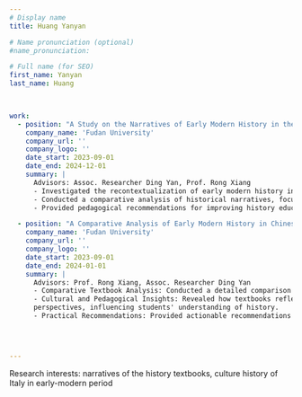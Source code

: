 ```yaml
---
# Display name
title: Huang Yanyan

# Name pronunciation (optional)
#name_pronunciation: 

# Full name (for SEO)
first_name: Yanyan
last_name: Huang


       
work:
  - position: "A Study on the Narratives of Early Modern History in the Unified Edition of High School History Textbooks: An Examination Based on \"Recontextualization\""
    company_name: 'Fudan University'
    company_url: ''
    company_logo: ''
    date_start: 2023-09-01 
    date_end: 2024-12-01 
    summary: |
      Advisors: Assoc. Researcher Ding Yan, Prof. Rong Xiang
      - Investigated the recontextualization of early modern history in high school textbooks, examining knowledge selection, modification, and narrative focus.
      - Conducted a comparative analysis of historical narratives, focusing on the depiction of key events and social groups such as revolutionaries and counter-revolutionaries, capitalists and workers, and colonizers and indigenous peoples.
      - Provided pedagogical recommendations for improving history education, emphasizing narrative diversity and inclusivity.

  - position: "A Comparative Analysis of Early Modern History in Chinese and Italian High School Textbooks: A Study of the Chinese 'Unified' Edition and Italian Zanichelli Edition"
    company_name: 'Fudan University'
    company_url: ''
    company_logo: ''
    date_start: 2023-09-01
    date_end: 2024-01-01
    summary: |
      Advisors: Prof. Rong Xiang, Assoc. Researcher Ding Yan  
      - Comparative Textbook Analysis: Conducted a detailed comparison of Chinese and Italian history textbooks, focusing on content structure and thematic differences.
      - Cultural and Pedagogical Insights: Revealed how textbooks reflect each country's cultural and ideological
      perspectives, influencing students' understanding of history.
      - Practical Recommendations: Provided actionable recommendations for improving history textbook design, balancing national and global narratives.   
 



---
```


Research interests: narratives of the history textbooks, culture history of Italy in early-modern period